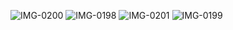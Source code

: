 ![IMG-0200](https://user-images.githubusercontent.com/43926105/89133329-969d5680-d538-11ea-961e-b9af57ed2627.JPG)
![IMG-0198](https://user-images.githubusercontent.com/43926105/89133332-97ce8380-d538-11ea-97ba-67800c1ab709.JPG)
![IMG-0201](https://user-images.githubusercontent.com/43926105/89133335-9d2bce00-d538-11ea-850c-59983b04c1a9.JPG)
![IMG-0199](https://user-images.githubusercontent.com/43926105/89133336-9e5cfb00-d538-11ea-8b2a-178d672bd49c.JPG)

